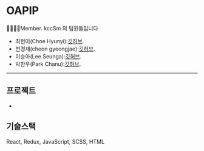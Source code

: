 # OAPIP

👨‍👩‍👦‍👦Member. kccSm 의 팀원들입니다

-  최현이(Choe Hyunyi):[깃허브](https://github.com/ChoiHyunYi).
-  천경재(cheon gyeongjae):[깃허브](https://github.com/dodoisfree).
-  이승아(Lee Seunga):[깃허브](https://github.com/SeungaLeeah).
-  박찬우(Park Chanu):[깃허브](https://github.com/chanCo1).
---

## 프로젝트 

-  
## 기술스택
React, Redux, JavaScript, SCSS, HTML
## 
